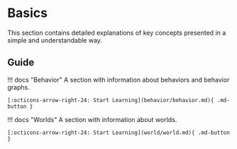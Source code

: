 # Basics

This section contains detailed explanations of key concepts presented in a simple and understandable way.

## Guide

!!! docs "Behavior"
     A section with information about behaviors and behavior graphs.
    
    [:octicons-arrow-right-24: Start Learning](behavior/behavior.md){ .md-button }


!!! docs "Worlds"
    A section with information about worlds.
    
    [:octicons-arrow-right-24: Start Learning](world/world.md){ .md-button }